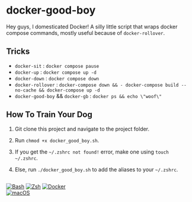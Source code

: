 # docker-good-boy

Hey guys, I domesticated Docker! A silly little script that wraps docker compose commands, mostly useful because of `docker-rollover`. 

## Tricks

- `docker-sit` : `docker compose pause`
- `docker-up` : `docker compose up -d`
- `docker-down` : `docker compose down`
- `docker-rollover` : `docker-compose down && - docker-compose build --no-cache && docker-compose up -d`
- `docker-good-boy` && `docker-gb` : `docker ps && echo \"woof\"`


## How To Train Your Dog

1. Git clone this project and navigate to the project folder.

2. Run `chmod +x docker_good_boy.sh`.

3. If you get the `~/.zshrc not found!` error, make one using `touch ~/.zshrc`.

4. Else, run `./docker_good_boy.sh` to add the aliases to your `~/.zshrc`.

## 
[![Bash](https://img.shields.io/badge/Bash-4EAA25?logo=gnubash&logoColor=fff)](#)
[![Zsh](https://img.shields.io/badge/Zsh-F15A24?logo=zsh&logoColor=fff)](#)
[![Docker](https://img.shields.io/badge/Docker-2496ED?logo=docker&logoColor=fff)](#) 	
[![macOS](https://img.shields.io/badge/macOS-000000?logo=apple&logoColor=F0F0F0)](#)